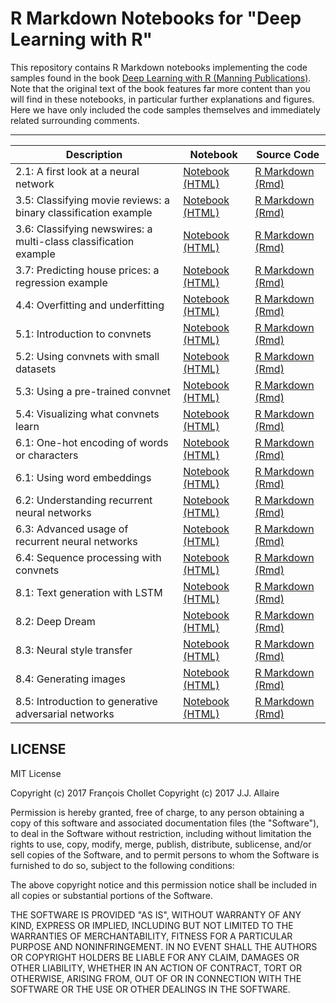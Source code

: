 # R Markdown Notebooks for "Deep Learning with R"

This repository contains R Markdown notebooks implementing the code samples found in the book [Deep Learning with R (Manning Publications)](https://www.manning.com/books/deep-learning-with-r). Note that the original text of the book features far more content than you will find in these notebooks, in particular further explanations and figures. Here we have only included the code samples themselves and immediately related surrounding comments.

***


| Description | Notebook | Source Code
| ------------- | ------------- | ------------- |
| 2.1: A first look at a neural network | [Notebook (HTML)](https://jjallaire.github.io/deep-learning-with-r-notebooks/notebooks/2.1-a-first-look-at-a-neural-network.nb.html) | [R Markdown (Rmd)](notebooks/2.1-a-first-look-at-a-neural-network.Rmd)  |
| 3.5: Classifying movie reviews: a binary classification example | [Notebook (HTML)](https://jjallaire.github.io/deep-learning-with-r-notebooks/notebooks/3.5-classifying-movie-reviews.nb.html) | [R Markdown (Rmd)](notebooks/3.5-classifying-movie-reviews.Rmd)  |
| 3.6: Classifying newswires: a multi-class classification example | [Notebook (HTML)](https://jjallaire.github.io/deep-learning-with-r-notebooks/notebooks/3.6-classifying-newswires.nb.html) | [R Markdown (Rmd)](notebooks/3.6-classifying-newswires.Rmd)  |
| 3.7: Predicting house prices: a regression example | [Notebook (HTML)](https://jjallaire.github.io/deep-learning-with-r-notebooks/notebooks/3.7-predicting-house-prices.nb.html) | [R Markdown (Rmd)](notebooks/3.7-predicting-house-prices.Rmd)  |
| 4.4: Overfitting and underfitting | [Notebook (HTML)](https://jjallaire.github.io/deep-learning-with-r-notebooks/notebooks/4.4-overfitting-and-underfitting.nb.html) | [R Markdown (Rmd)](notebooks/4.4-overfitting-and-underfitting.Rmd)  |
| 5.1: Introduction to convnets | [Notebook (HTML)](https://jjallaire.github.io/deep-learning-with-r-notebooks/notebooks/5.1-introduction-to-convnets.nb.html) | [R Markdown (Rmd)](notebooks/5.1-introduction-to-convnets.Rmd)  |
| 5.2: Using convnets with small datasets | [Notebook (HTML)](https://jjallaire.github.io/deep-learning-with-r-notebooks/notebooks/5.2-using-convnets-with-small-datasets.nb.html) | [R Markdown (Rmd)](notebooks/5.2-using-convnets-with-small-datasets.Rmd)  |
| 5.3: Using a pre-trained convnet | [Notebook (HTML)](https://jjallaire.github.io/deep-learning-with-r-notebooks/notebooks/5.3-using-a-pretrained-convnet.nb.html) | [R Markdown (Rmd)](notebooks/5.3-using-a-pretrained-convnet.Rmd)  |
| 5.4: Visualizing what convnets learn | [Notebook (HTML)](https://jjallaire.github.io/deep-learning-with-r-notebooks/notebooks/5.4-visualizing-what-convnets-learn.nb.html) | [R Markdown (Rmd)](notebooks/5.4-visualizing-what-convnets-learn.Rmd)  |
| 6.1: One-hot encoding of words or characters | [Notebook (HTML)](https://jjallaire.github.io/deep-learning-with-r-notebooks/notebooks/6.1-one-hot-encoding-of-words-or-characters.nb.html) | [R Markdown (Rmd)](notebooks/6.1-one-hot-encoding-of-words-or-characters.Rmd)  |
| 6.1: Using word embeddings | [Notebook (HTML)](https://jjallaire.github.io/deep-learning-with-r-notebooks/notebooks/6.1-using-word-embeddings.nb.html) | [R Markdown (Rmd)](notebooks/6.1-using-word-embeddings.Rmd)  |
| 6.2: Understanding recurrent neural networks | [Notebook (HTML)](https://jjallaire.github.io/deep-learning-with-r-notebooks/notebooks/6.2-understanding-recurrent-neural-networks.nb.html) | [R Markdown (Rmd)](notebooks/6.2-understanding-recurrent-neural-networks.Rmd)  |
| 6.3: Advanced usage of recurrent neural networks | [Notebook (HTML)](https://jjallaire.github.io/deep-learning-with-r-notebooks/notebooks/6.3-advanced-usage-of-recurrent-neural-networks.nb.html) | [R Markdown (Rmd)](notebooks/6.3-advanced-usage-of-recurrent-neural-networks.Rmd)  |
| 6.4: Sequence processing with convnets | [Notebook (HTML)](https://jjallaire.github.io/deep-learning-with-r-notebooks/notebooks/6.4-sequence-processing-with-convnets.nb.html) | [R Markdown (Rmd)](notebooks/6.4-sequence-processing-with-convnets.Rmd)  |
| 8.1: Text generation with LSTM | [Notebook (HTML)](https://jjallaire.github.io/deep-learning-with-r-notebooks/notebooks/8.1-text-generation-with-lstm.nb.html) | [R Markdown (Rmd)](notebooks/8.1-text-generation-with-lstm.Rmd)  |
| 8.2: Deep Dream | [Notebook (HTML)](https://jjallaire.github.io/deep-learning-with-r-notebooks/notebooks/8.2-deep-dream.nb.html) | [R Markdown (Rmd)](notebooks/8.2-deep-dream.Rmd)  |
| 8.3: Neural style transfer | [Notebook (HTML)](https://jjallaire.github.io/deep-learning-with-r-notebooks/notebooks/8.3-neural-style-transfer.nb.html) | [R Markdown (Rmd)](notebooks/8.3-neural-style-transfer.Rmd)  |
| 8.4: Generating images | [Notebook (HTML)](https://jjallaire.github.io/deep-learning-with-r-notebooks/notebooks/8.4-generating-images-with-vaes.nb.html) | [R Markdown (Rmd)](notebooks/8.4-generating-images-with-vaes.Rmd)  |
| 8.5: Introduction to generative adversarial networks | [Notebook (HTML)](https://jjallaire.github.io/deep-learning-with-r-notebooks/notebooks/8.5-introduction-to-gans.nb.html) | [R Markdown (Rmd)](notebooks/8.5-introduction-to-gans.Rmd)  |


## LICENSE

MIT License

Copyright (c) 2017 François Chollet
Copyright (c) 2017 J.J. Allaire

Permission is hereby granted, free of charge, to any person obtaining a copy
of this software and associated documentation files (the "Software"), to deal
in the Software without restriction, including without limitation the rights
to use, copy, modify, merge, publish, distribute, sublicense, and/or sell
copies of the Software, and to permit persons to whom the Software is
furnished to do so, subject to the following conditions:

The above copyright notice and this permission notice shall be included in all
copies or substantial portions of the Software.

THE SOFTWARE IS PROVIDED "AS IS", WITHOUT WARRANTY OF ANY KIND, EXPRESS OR
IMPLIED, INCLUDING BUT NOT LIMITED TO THE WARRANTIES OF MERCHANTABILITY,
FITNESS FOR A PARTICULAR PURPOSE AND NONINFRINGEMENT. IN NO EVENT SHALL THE
AUTHORS OR COPYRIGHT HOLDERS BE LIABLE FOR ANY CLAIM, DAMAGES OR OTHER
LIABILITY, WHETHER IN AN ACTION OF CONTRACT, TORT OR OTHERWISE, ARISING FROM,
OUT OF OR IN CONNECTION WITH THE SOFTWARE OR THE USE OR OTHER DEALINGS IN THE
SOFTWARE.

<!---
